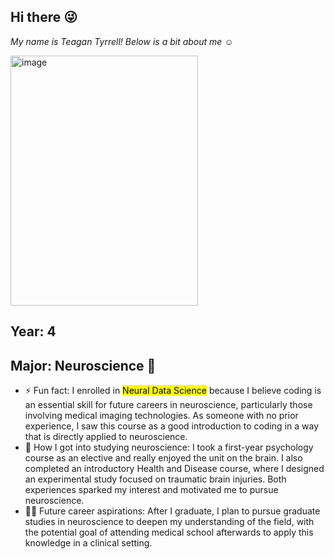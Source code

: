 ## Hi there :stuck_out_tongue_winking_eye:
*My name is Teagan Tyrrell! Below is a bit about me :relaxed:*

<img width="300" height="400" alt="image" src="https://github.com/user-attachments/assets/1c794d9f-c2b8-4c72-88db-938d902728b2" />


## Year: 4

## Major: Neuroscience 🧠

- ⚡ Fun fact: I enrolled in <mark>Neural Data Science</mark> because I believe coding is an essential skill for future careers in neuroscience, particularly those involving medical imaging technologies. As someone with no prior experience, I saw this course as a good introduction to coding in a way that is directly applied to neuroscience.
- 🥼 How I got into studying neuroscience: I took a first-year psychology course as an elective and really enjoyed the unit on the brain. I also completed an introductory Health and Disease course, where I designed an experimental study focused on traumatic brain injuries. Both experiences sparked my interest and motivated me to pursue neuroscience.
- 👩‍🎓 Future career aspirations: After I graduate, I plan to pursue graduate studies in neuroscience to deepen my understanding of the field, with the potential goal of attending medical school afterwards to apply this knowledge in a clinical setting.
<!--
**TeaganSTyrrell/TeaganSTyrrell** is a ✨ _special_ ✨ repository because its `README.md` (this file) appears on your GitHub profile.

Here are some ideas to get you started:

- 🔭 I’m currently working on ...
- 🌱 I’m currently learning ...
- 👯 I’m looking to collaborate on ...
- 🤔 I’m looking for help with ...
- 💬 Ask me about ...
- 📫 How to reach me: ...
- 😄 Pronouns: ...
- ⚡ Fun fact: ...
-->
